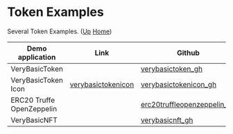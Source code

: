 # Token Examples

Several Token Examples. ([Up](..) [Home](..\..))

| Demo application          | Link                       | Github
| ---------                 |-----                       | -----
| VeryBasicToken            |                            | [verybasictoken_gh]
| VeryBasicToken Icon       | [verybasictokenicon]       | [verybasictokenicon_gh]
| ERC20 Truffe OpenZeppelin |                            | [erc20truffleopenzeppelin_gh]
| VeryBasicNFT              |                            | [verybasicnft_gh]

[verybasictoken_gh]:            https://github.com/web3examples/ethereum/blob/master/token_examples/VeryBasicToken.sol
[verybasicnft_gh]:              https://github.com/web3examples/ethereum/blob/master/token_examples/VeryBasicNFT.sol  
[verybasictokenicon_gh]:        https://github.com/web3examples/ethereum/blob/master/token_examples/VeryBasicTokenIcon.html
[erc20truffleopenzeppelin_gh]:  https://github.com/web3examples/ethereum/tree/master/token_examples/ERC20TruffleOpenZeppelin

[verybasictokenicon]:           https://web3examples.com/ethereum/token_examples/VeryBasicTokenIcon.html

